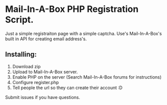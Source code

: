 # Mail-In-A-Box PHP Registration Script.

Just a simple registraiton page with a simple captcha. Use's Mail-In-A-Box's built in API for creating email address's.

## Installing:

1. Download zip
2. Upload to Mail-In-A-Box server.
3. Enable PHP on the server (Search Mail-In-A-Box forums for instructions)
4. Configure register.php
5. Tell people the url so they can create their account :D

Submit issues if you have questions.